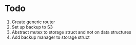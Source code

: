 # Todo
1. Create generic router
2. Set up backup to S3
3. Abstract mutex to storage struct and not on data structures
4. Add backup manager to storage struct